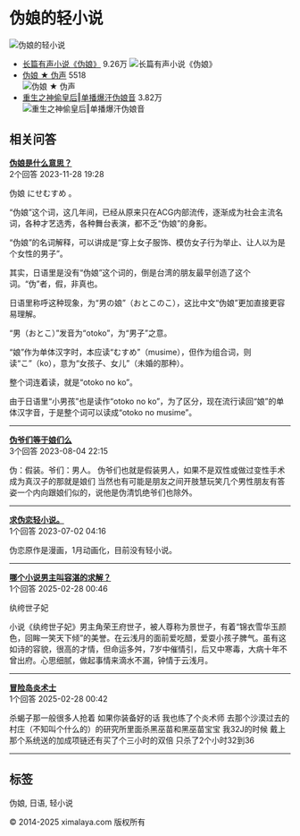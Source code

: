 # 伪娘的轻小说

![伪娘的轻小说](https://imagev2.xmcdn.com/storages/4fab-audiofreehighqps/6F/A2/CKwRIJEFA4mXAAArcgDePsCY.png)

- [长篇有声小说《伪娘》](https://m.ximalaya.com/album/202440) 9.26万
![长篇有声小说《伪娘》](//imagev2.xmcdn.com/group3/M02/0F/E6/wKgDslILpsmiANC8AACd1ZpkPXI483.jpg!op_type=5&device_type=ios&name=web_meduim&upload_type=cover)  
- [伪娘 ★ 伪声](https://m.ximalaya.com/album/22239637) 5518  
![伪娘 ★ 伪声](//imagev2.xmcdn.com/group57/M02/C3/DE/wKgLd1yXI1zSA6BJAAGVsKRfYKw571.jpg!op_type=5&device_type=ios&name=web_meduim&upload_type=cover)  
- [重生之神偷皇后‖单播爆汗伪娘音](https://m.ximalaya.com/album/24790219) 3.82万  
![重生之神偷皇后‖单播爆汗伪娘音](//imagev2.xmcdn.com/group75/M06/E4/0F/wKgO3V6X0-iRCHU_AAnQDgL0-p4050.jpg!op_type=5&device_type=ios&name=web_meduim&upload_type=cover)  

## 相关问答

**[伪娘是什么意思？](/ask/q11164796)**  
2个回答 2023-11-28 19:28  

伪娘 にせむすめ 。  

“伪娘”这个词，这几年间，已经从原来只在ACG内部流传，逐渐成为社会主流名词，各种才艺选秀，各种舞台表演，都不乏“伪娘”的身影。

“伪娘”的名词解释，可以讲成是“穿上女子服饰、模仿女子行为举止、让人以为是个女性的男子”。

其实，日语里是没有“伪娘”这个词的，倒是台湾的朋友最早创造了这个词。“伪”者，假，非真也。

日语里称呼这种现象，为“男の娘”（おとこのこ），这比中文“伪娘”更加直接更容易理解。

“男（おとこ）”发音为“otoko”，为“男子”之意。

“娘”作为单体汉字时，本应读“むすめ”（musime），但作为组合词，则读“こ”（ko），意为“女孩子、女儿”（未婚的那种）。

整个词连着读，就是“otoko no ko”。

由于日语里“小男孩”也是读作“otoko no ko”，为了区分，现在流行读回“娘”的单体汉字音，于是整个词可以读成“otoko no musime”。

---

**[伪爷们等于娘们么](/ask/q9294905)**  
3个回答 2023-08-04 22:15  

伪：假装。爷们：男人。 伪爷们也就是假装男人，如果不是双性或做过变性手术成为真汉子的那就是娘们 当然也有可能是朋友之间开肢慧玩笑几个男性朋友有答姿一个内向跟娘们似的，说他是伪清饥绝爷们也除外。

---

**[求伪恋轻小说。](/ask/q9005578)**  
1个回答 2023-07-02 04:16  

伪恋原作是漫画，1月动画化，目前没有轻小说。

---

**[哪个小说男主叫容湛的求解？](/ask/q15047425)**  
1个回答 2025-02-28 00:46  

纨绔世子妃

小说《纨绔世子妃》男主角荣王府世子，被人尊称为景世子，有着“锦衣雪华玉颜色，回眸一笑天下倾”的美誉。在云浅月的面前爱吃醋，爱耍小孩子脾气。虽有这如诗的容貌，很高的才情，但命运多舛，7岁中催情引，后又中寒毒，大病十年不曾出府。心思细腻，做起事情来滴水不漏，钟情于云浅月。

---

**[冒险岛炎术士](/ask/q15047422)**  
1个回答 2025-02-28 00:42  

杀蝎子那一般很多人抢着 如果你装备好的话 我也练了个炎术师 去那个沙漠过去的村庄（不知叫个什么的）的研究所里面杀黑巫苗和黑巫苗宝宝 我32J的时候 戴上那个系统送的加成项链还有买了个三小时的双倍 只杀了2个小时32到36

---

## 标签
伪娘, 日语, 轻小说

© 2014-2025 ximalaya.com 版权所有